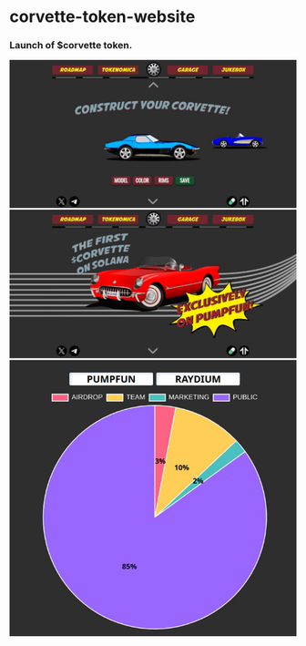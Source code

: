 # corvette-token-website

### Launch of $corvette token.

![image](readme/customization.jpg)
![image](readme/mainpage.jpg)
![image](readme/tokenomics.jpg)
